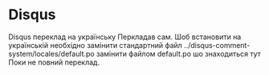 Disqus
======

Disqus переклад на українську
Перкладав сам. 
Шоб встановити на українській необхідно замінити стандартний файл ../disqus-comment-system/locales/default.po
замінити файлом default.po шо знаходиться тут 
Поки не повний переклад.
